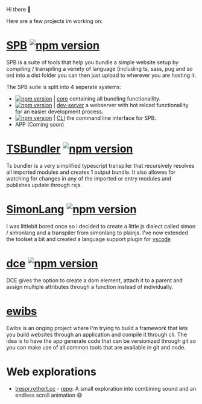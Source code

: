 Hi there 👋

Here are a few projects im working on:

# [SPB](https://github.com/puresamari/spb) [![npm version](https://badge.fury.io/js/%40puresamari%2Fspb-core.svg)](https://badge.fury.io/js/%40puresamari%2Fspb-core)
SPB is a suite of tools that help you bundle a simple website setup by compiling / transpiling a veriety of language (including ts, sass, pug and so on) into a dist folder you can then just upload to wherever you are hosting it.

The SPB suite is split into 4 seperate systems:

- [![npm version](https://badge.fury.io/js/%40puresamari%2Fspb-core.svg)](https://badge.fury.io/js/%40puresamari%2Fspb-core) | [core](https://github.com/puresamari/spb-core)  containing all bundling functionallity.
- [![npm version](https://badge.fury.io/js/%40puresamari%2Fspb-dev-server.svg)](https://badge.fury.io/js/%40puresamari%2Fspb-dev-server) | [dev-server](https://github.com/puresamari/spb-dev-server)  a webserver with hot reload functionallity for an easier development process.
- [![npm version](https://badge.fury.io/js/%40puresamari%2Fspb.svg)](https://badge.fury.io/js/%40puresamari%2Fspb) | [CLI](https://github.com/puresamari/spb) the command line interface for SPB.
- APP (Coming soon)

# [TSBundler](https://github.com/puresamari/ts-bundler) [![npm version](https://badge.fury.io/js/@puresamari%2Fts-bundler.svg)](https://badge.fury.io/js/@puresamari%2Fts-bundler)

Ts bundler is a very simplified typescript transpiler that recursively resolves all imported modules and creates 1 output bundle.
It also allowes for watching for changes in any of the imported or entry modules and publishes update through rxjs.

# [SimonLang](https://github.com/puresamari/simon) [![npm version](https://badge.fury.io/js/@puresamari%2Fsimonlang.svg)](https://badge.fury.io/js/@puresamari%2Fsimonlang)

I was littlebit bored once so i decided to create a little js dialect called simon / simonlang and a transpiler from simonlang to plainjs.
I've now extended the toolset a bit and created a language support plugin for [vscode](https://marketplace.visualstudio.com/items?itemName=rothert.simonlang)

# [dce](https://github.com/puresamari/dce) [![npm version](https://badge.fury.io/js/dce.svg)](https://badge.fury.io/js/dce)
DCE gives the option to create a dom element, attach it to a parent and assign multiple attributes through a function instead of individually.

# [ewibs](https://github.com/ewibs)
Ewibs is an onging project where I'm trying to build a framework that lets you build websites through an application and compile it through cli. The idea is to have the app generate code that can be versionized through git so you can make use of all common tools that are available in git and node.

# Web explorations

- [tresor.rothert.cc](https://tresor.rothert.cc/) - [repo](https://github.com/puresamari/rothert.cc-tresor): A small exploration into combining sound and an endless scroll animation 😅
